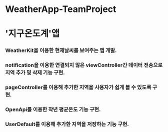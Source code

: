 # WeatherApp-TeamProject 
# '지구온도계'앱
### WeatherKit을 이용한 현재날씨를 보여주는 앱 개발.
### notification을 이용한 연결되지 않은 viewController간 데이터 전송으로 지역 추가 및 삭제 기능 구현.
### pageController를 이용해 추가한 지역을 사용자가 쉽게 볼 수 있도록 구현.
### OpenApi를 이용한 작년 평균온도 기능 구현.
### UserDefault를 이용해 추가한 지역을 저장하는 기능 구현.
